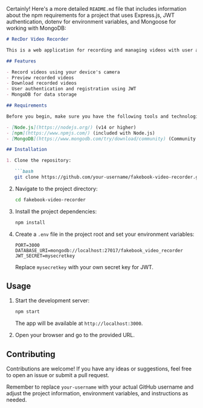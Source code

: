 Certainly! Here's a more detailed `README.md` file that includes information about the npm requirements for a project that uses Express.js, JWT authentication, dotenv for environment variables, and Mongoose for working with MongoDB:

```markdown
# RecDor Video Recorder

This is a web application for recording and managing videos with user authentication.

## Features

- Record videos using your device's camera
- Preview recorded videos
- Download recorded videos
- User authentication and registration using JWT
- MongoDB for data storage

## Requirements

Before you begin, make sure you have the following tools and technologies installed:

- [Node.js](https://nodejs.org/) (v14 or higher)
- [npm](https://www.npmjs.com/) (included with Node.js)
- [MongoDB](https://www.mongodb.com/try/download/community) (Community Edition)

## Installation

1. Clone the repository:

   ```bash
   git clone https://github.com/your-username/fakebook-video-recorder.git
   ```

2. Navigate to the project directory:

   ```bash
   cd fakebook-video-recorder
   ```

3. Install the project dependencies:

   ```bash
   npm install
   ```

4. Create a `.env` file in the project root and set your environment variables:

   ```plaintext
   PORT=3000
   DATABASE_URI=mongodb://localhost:27017/fakebook_video_recorder
   JWT_SECRET=mysecretkey
   ```

   Replace `mysecretkey` with your own secret key for JWT.

## Usage

1. Start the development server:

   ```bash
   npm start
   ```

   The app will be available at `http://localhost:3000`.

2. Open your browser and go to the provided URL.

## Contributing

Contributions are welcome! If you have any ideas or suggestions, feel free to open an issue or submit a pull request.



Remember to replace `your-username` with your actual GitHub username and adjust the project information, environment variables, and instructions as needed.

